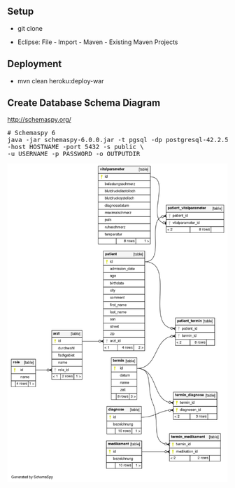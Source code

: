 ## Setup

* git clone

* Eclipse: File - Import - Maven - Existing Maven Projects

## Deployment

* mvn clean heroku:deploy-war

## Create Database Schema Diagram
http://schemaspy.org/
<pre>
# Schemaspy 6
java -jar schemaspy-6.0.0.jar -t pgsql -dp postgresql-42.2.5.jar -db DATABASE \
-host HOSTNAME -port 5432 -s public \
-u USERNAME -p PASSWORD -o OUTPUTDIR
</pre>

![Database Schema](relationships.real.large.png "DB Schema")
